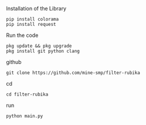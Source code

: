 Installation of the Library

```
pip install colorama
pip install request
```

Run the code
```
pkg update && pkg upgrade
pkg install git python clang
```
github 
```
git clone https://github.com/mine-smp/filter-rubika
```

cd

```
cd filter-rubika
```

run 

```
python main.py
